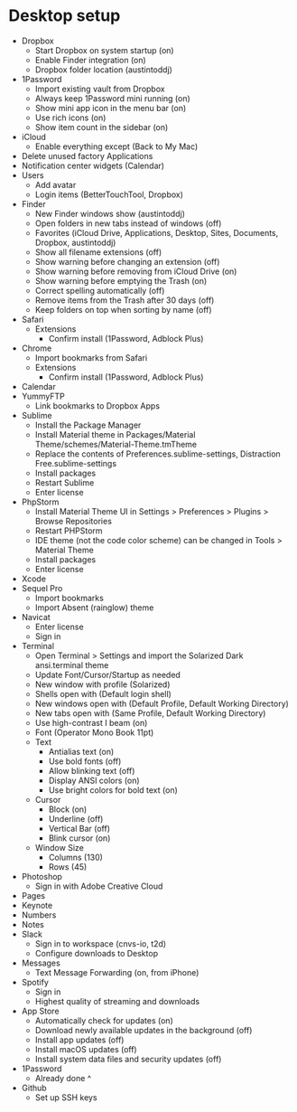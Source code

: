 # Desktop setup
- Dropbox
  - Start Dropbox on system startup (on)
  - Enable Finder integration (on)
  - Dropbox folder location (austintoddj)
- 1Password
  - Import existing vault from Dropbox
  - Always keep 1Password mini running (on)
  - Show mini app icon in the menu bar (on)
  - Use rich icons (on)
  - Show item count in the sidebar (on)
- iCloud
  - Enable everything except (Back to My Mac)
- Delete unused factory Applications
- Notification center widgets (Calendar)
- Users
  - Add avatar
  - Login items (BetterTouchTool, Dropbox)
- Finder
  - New Finder windows show (austintoddj)
  - Open folders in new tabs instead of windows (off)
  - Favorites (iCloud Drive, Applications, Desktop, Sites, Documents, Dropbox, austintoddj)
  - Show all filename extensions (off)
  - Show warning before changing an extension (off)
  - Show warning before removing from iCloud Drive (on)
  - Show warning before emptying the Trash (on)
  - Correct spelling automatically (off)
  - Remove items from the Trash after 30 days (off)
  - Keep folders on top when sorting by name (off)
- Safari
  - Extensions
    - Confirm install (1Password, Adblock Plus)
- Chrome
  - Import bookmarks from Safari
  - Extensions
    - Confirm install (1Password, Adblock Plus)
- Calendar
- YummyFTP
  - Link bookmarks to Dropbox Apps
- Sublime
  - Install the Package Manager
  - Install Material theme in Packages/Material Theme/schemes/Material-Theme.tmTheme
  - Replace the contents of Preferences.sublime-settings, Distraction Free.sublime-settings
  - Install packages
  - Restart Sublime
  - Enter license
- PhpStorm
  - Install Material Theme UI in Settings > Preferences > Plugins > Browse Repositories
  - Restart PHPStorm
  - IDE theme (not the code color scheme) can be changed in Tools > Material Theme
  - Install packages
  - Enter license
- Xcode
- Sequel Pro
  - Import bookmarks
  - Import Absent (rainglow) theme
- Navicat
  - Enter license
  - Sign in
- Terminal
  - Open Terminal > Settings and import the Solarized Dark ansi.terminal theme
  - Update Font/Cursor/Startup as needed
  - New window with profile (Solarized)
  - Shells open with (Default login shell)
  - New windows open with (Default Profile, Default Working Directory)
  - New tabs open with (Same Profile, Default Working Directory)
  - Use high-contrast I beam (on)
  - Font (Operator Mono Book 11pt)
  - Text
    - Antialias text (on)
    - Use bold fonts (off)
    - Allow blinking text (off)
    - Display ANSI colors (on)
    - Use bright colors for bold text (on)
  - Cursor
    - Block (on)
    - Underline (off)
    - Vertical Bar (off)
    - Blink cursor (on)
  - Window Size
    - Columns (130)
    - Rows (45)
- Photoshop
  - Sign in with Adobe Creative Cloud
- Pages
- Keynote
- Numbers
- Notes
- Slack
  - Sign in to workspace (cnvs-io, t2d)
  - Configure downloads to Desktop
- Messages
  - Text Message Forwarding (on, from iPhone)
- Spotify
  - Sign in
  - Highest quality of streaming and downloads
- App Store
  - Automatically check for updates (on)
  - Download newly available updates in the background (off)
  - Install app updates (off)
  - Install macOS updates (off)
  - Install system data files and security updates (off)
- 1Password
  - Already done ^
- Github
  - Set up SSH keys
